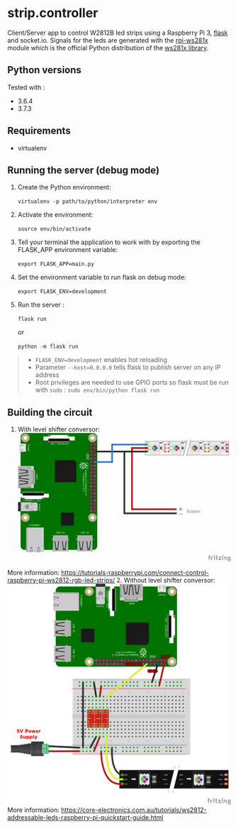 # strip.controller

Client/Server app to control W2812B led strips using a Raspberry Pi 3, [flask](https://flask.palletsprojects.com/en/1.1.x/) and socket.io. 
Signals for the leds are generated with the [rpi-ws281x](https://github.com/rpi-ws281x/rpi-ws281x-python) module which is 
the official Python distribution of the [ws281x library](http://github.com/richardghirst/rpi_ws281x).

## Python versions

Tested with :

- 3.6.4
- 3.7.3

## Requirements

- virtualenv

## Running the server (debug mode)

1. Create the Python environment:
 
    `virtualenv -p path/to/python/interpreter env`
2. Activate the environment: 

    `source env/bin/activate`
3. Tell your terminal the application to work with by exporting the FLASK_APP environment variable: 

    `export FLASK_APP=main.py`
4. Set the environment variable to run flask on debug mode:

   `export FLASK_ENV=development`
5. Run the server : 
    
    `flask run`
    
    or 
    
    `python -m flask run`

> - `FLASK_ENV=development` enables hot reloading 
> - Parameter `--host=0.0.0.0` tells flask to publish server on any IP address
> - Root privileges are needed to use GPIO ports so flask must be run with `sudo` : `sudo env/bin/python flask run`

## Building the circuit

1. With level shifter conversor: 
![GitHub Logo](/doc/Raspberry-Pi-WS2812-Steckplatine-600x361.png)

More information: https://tutorials-raspberrypi.com/connect-control-raspberry-pi-ws2812-rgb-led-strips/
2. Without level shifter conversor: 
![GitHub Logo](/doc/raspberry-pi-updated-schematic.png)
More information: https://core-electronics.com.au/tutorials/ws2812-addressable-leds-raspberry-pi-quickstart-guide.html
